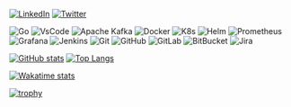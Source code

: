 [![LinkedIn](https://img.shields.io/badge/-Matt_Burchett-black?style=for-the-badge&logo=linkedin)](https://www.linkedin.com/in/matt-burchett-3b562761/)
[![Twitter](https://img.shields.io/badge/-mattburchett-black?style=for-the-badge&logo=twitter)](https://twitter.com/mattburchett)

![Go](https://img.shields.io/badge/-Go-black?style=flat-square&logo=go)
![VsCode](https://img.shields.io/badge/-VsCode-black?style=flat-square&logo=visualstudiocode)
![Apache Kafka](https://img.shields.io/badge/-Apache_Kafka-black?style=flat-square&logo=apachekafka)
![Docker](https://img.shields.io/badge/-Docker-black?style=flat-square&logo=docker)
![K8s](https://img.shields.io/badge/-K8s-black?style=flat-square&logo=kubernetes)
![Helm](https://img.shields.io/badge/-Helm-black?style=flat-square&logo=helm)
![Prometheus](https://img.shields.io/badge/-Prometheus-black?style=flat-square&logo=prometheus)
![Grafana](https://img.shields.io/badge/-Grafana-black?style=flat-square&logo=grafana)
![Jenkins](https://img.shields.io/badge/-Jenkins-black?style=flat-square&logo=jenkins)
![Git](https://img.shields.io/badge/-Git-black?style=flat-square&logo=git)
![GitHub](https://img.shields.io/badge/-GitHub-black?style=flat-square&logo=github)
![GitLab](https://img.shields.io/badge/-GitLab-black?style=flat-square&logo=gitlab)
![BitBucket](https://img.shields.io/badge/-BitBucket-black?style=flat-square&logo=bitbucket)
![Jira](https://img.shields.io/badge/-Jira-black?style=flat-square&logo=jira)

[![GitHub stats](https://github-readme-stats.vercel.app/api?username=mattburchett&count_private=true&show_icons=true&theme=highcontrast)](https://github.com/mattburchett)
[![Top Langs](https://github-readme-stats.vercel.app/api/top-langs/?username=mattburchett&layout=compact&theme=highcontrast)](https://github.com/mattburchett)

[![Wakatime stats](https://github-readme-stats.vercel.app/api/wakatime?username=mattburchett&theme=highcontrast)](https://wakatime.com/@mattburchett)

[![trophy](https://github-profile-trophy.vercel.app/?username=mattburchett&theme=darkhub)](https://github.com/mattburchett)
